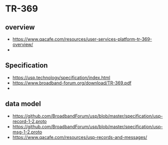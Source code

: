 # TR-369
## overview
* https://www.qacafe.com/resources/user-services-platform-tr-369-overview/
* 
## Specification
* https://usp.technology/specification/index.html
* https://www.broadband-forum.org/download/TR-369.pdf
* 
## data model
* https://github.com/BroadbandForum/usp/blob/master/specification/usp-record-1-2.proto
* https://github.com/BroadbandForum/usp/blob/master/specification/usp-msg-1-2.proto
* https://www.qacafe.com/resources/usp-records-and-messages/
